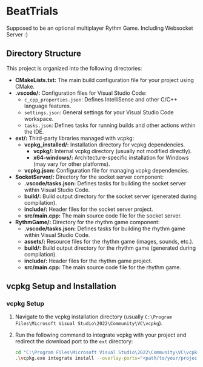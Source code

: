 # BeatTrials

Supposed to be an optional multiplayer Rythm Game.
Including Websocket Server :)

## Directory Structure

This project is organized into the following directories:

* **CMakeLists.txt:** The main build configuration file for your project using CMake.
* **.vscode/:** Configuration files for Visual Studio Code:
    * `c_cpp_properties.json`: Defines IntelliSense and other C/C++ language features.
    * `settings.json`: General settings for your Visual Studio Code workspace.
    * `tasks.json`: Defines tasks for running builds and other actions within the IDE.
* **ext/:** Third-party libraries managed with vcpkg:
    * **vcpkg_installed/:** Installation directory for vcpkg dependencies.
        * **vcpkg/:** Internal vcpkg directory (usually not modified directly).
        * **x64-windows/:** Architecture-specific installation for Windows (may vary for other platforms).
    * **vcpkg.json:** Configuration file for managing vcpkg dependencies.
* **SocketServer/:** Directory for the socket server component:
    * **.vscode/tasks.json:** Defines tasks for building the socket server within Visual Studio Code.
    * **build/:** Build output directory for the socket server (generated during compilation).
    * **include/:** Header files for the socket server project.
    * **src/main.cpp:** The main source code file for the socket server.
* **RythmGame/:** Directory for the rhythm game component:
    * **.vscode/tasks.json:** Defines tasks for building the rhythm game within Visual Studio Code.
    * **assets/:** Resource files for the rhythm game (images, sounds, etc.).
    * **build/:** Build output directory for the rhythm game (generated during compilation).
    * **include/:** Header files for the rhythm game project.
    * **src/main.cpp:** The main source code file for the rhythm game.

## vcpkg Setup and Installation

### vcpkg Setup

1. Navigate to the vcpkg installation directory (usually `C:\Program Files\Microsoft Visual Studio\2022\Community\VC\vcpkg`).
2. Run the following command to integrate vcpkg with your project and redirect the download port to the `ext` directory:

   ```bash
   cd "C:\Program Files\Microsoft Visual Studio\2022\Community\VC\vcpkg"
   .\vcpkg.exe integrate install --overlay-ports="<path/to/your/project/ext>"

